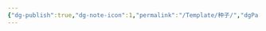 ```yaml
---
{"dg-publish":true,"dg-note-icon":1,"permalink":"/Template/种子/","dgPassFrontmatter":true,"noteIcon":1,"created":"2023-05-28T15:01:38.725+08:00","updated":"2023-05-28T17:33:28.459+08:00"}
---
```

